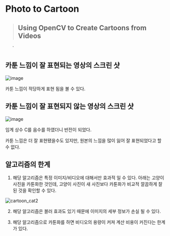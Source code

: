 # Photo to Cartoon
> ## Using OpenCV to Create Cartoons from Videos

`
`
`
`
`
## 카툰 느낌이 잘 표현되는 영상의 스크린 샷


![image](https://github.com/SJ-1011/Photo_to_Cartoon/assets/109647265/274f533d-0157-4710-b18e-12b7fb359e47)



카툰 느낌이 적당하게 표현 됨을 볼 수 있다.






## 카툰 느낌이 잘 표현되지 않는 영상의 스크린 샷


![image](https://github.com/SJ-1011/Photo_to_Cartoon/assets/109647265/d002743a-5813-473b-8543-96c285df8c9e)


임계 상수 C를 음수를 하였더니 반전이 되었다.


카툰 느낌은 더 잘 표현됐을수도 있지만, 원본의 느낌을 많이 잃어 잘 표현되었다고 할 수 없다.




## 알고리즘의 한계

1. 해당 알고리즘은 특정 이미지/비디오에 대해서만 효과적 일 수 있다. 아래는 고양이 사진을 카툰화한 것인데, 고양이 사진이 새 사진보다 카툰화가 비교적 깔끔하게 잘 된 것을 확인할 수 있다.


![cartoon_cat2](https://github.com/SJ-1011/Photo_to_Cartoon/assets/109647265/6ed821c4-287c-4451-930b-a84d9fe0ee2f)


2. 해당 알고리즘은 블러 효과도 있기 때문에 이미지의 세부 정보가 손실 될 수 있다.


3. 해당 알고리즘으로 카툰화를 하면 비디오의 용량이 커져 계산 비용이 커진다는 한계가 있다.
